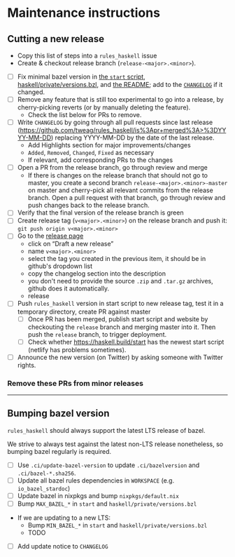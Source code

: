 # Maintenance instructions

## Cutting a new release

- Copy this list of steps into a `rules_haskell` issue
- Create & checkout release branch (`release-<major>.<minor>`).
- [ ] Fix minimal bazel version in [the `start` script](./start),
  [haskell/private/versions.bzl](./haskell/private/versions.bzl), and
  [the README](./README.md); add to the [`CHANGELOG`](./CHANGELOG.md)
  if it changed.
- [ ] Remove any feature that is still too experimental to go into a
  release, by cherry-picking reverts (or by manually deleting the
  feature).
  - Check the list below for PRs to remove.
- [ ] Write `CHANGELOG` by going through all pull requests since last
  release (https://github.com/tweag/rules_haskell/is%3Apr+merged%3A>%3DYYYY-MM-DD)
  replacing YYYY-MM-DD by the date of the last release.
  - Add Highlights section for major improvements/changes
  - `Added`, `Removed`, `Changed`, `Fixed` as necessary
  - If relevant, add corresponding PRs to the changes
- [ ] Open a PR from the release branch, go through review and merge
  - If there is changes on the release branch that should not go to
    master, you create a second branch `release-<major>.<minor>-master`
    on master and cherry-pick all relevant commits from the release
    branch. Open a pull request with that branch, go through review
    and push changes back to the release branch.
- [ ] Verify that the final version of the release branch is green
- [ ] Create release tag (`v<major>.<minor>`) on the release branch and
  push it: `git push origin v<major>.<minor>`
- [ ] Go to the [release page](https://github.com/tweag/rules_haskell/releases)
    - click on “Draft a new release”
    - name `v<major>.<minor>`
    - select the tag you created in the previous item, it should be in
      github's dropdown list
    - copy the changelog section into the description
    - you don't need to provide the source `.zip` and `.tar.gz` archives,
      github does it automatically.
    - release
- [ ] Push `rules_haskell` version in start script to new release tag,
      test it in a temporary directory, create PR against master
  - [ ] Once PR has been merged, publish start script and website
        by checkouting the `release` branch and merging master into it.
        Then push the `release` branch, to trigger deployment.
  - [ ] Check whether https://haskell.build/start has the newest start
        script (netlify has problems sometimes).
- [ ] Announce the new version (on Twitter) by asking someone with Twitter
      rights.

### Remove these PRs from minor releases

- --


## Bumping bazel version

`rules_haskell` should always support the latest LTS release of bazel.

We strive to always test against the latest non-LTS release
nonetheless, so bumping bazel regularly is required.

- [ ] Use `.ci/update-bazel-version` to update `.ci/bazelversion` and
      `.ci/bazel-*.sha256`.
- [ ] Update all bazel rules dependencies in `WORKSPACE` (e.g.
      `io_bazel_stardoc`)
- [ ] Update bazel in nixpkgs and bump `nixpkgs/default.nix`
- [ ] Bump `MAX_BAZEL_*` in `start` and `haskell/private/versions.bzl`
- If we are updating to a new LTS:
  - Bump `MIN_BAZEL_*` in `start` and `haskell/private/versions.bzl`
  - TODO
- [ ] Add update notice to `CHANGELOG`
